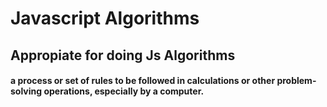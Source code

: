 # Javascript Algorithms

## Appropiate for doing Js Algorithms

#### a process or set of rules to be followed in calculations or other problem-solving operations, especially by a computer.
